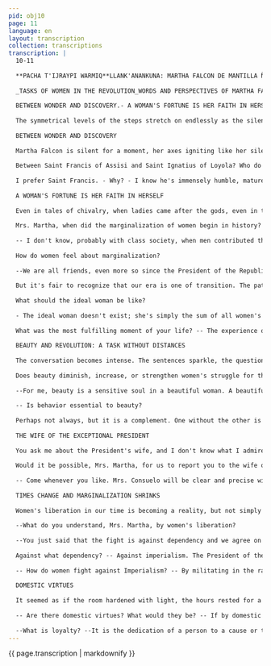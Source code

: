 ```yaml
---
pid: obj10
page: 11
language: en
layout: transcription
collection: transcriptions
transcription: |
  10-11
  
  **PACHA T'IJRAYPI WARMIQ**LLANK'ANANKUNA: MARTHA FALCON DE MANTILLA ÑANNINKUNA QHAWAYNINKUNA.**
  
  _TASKS OF WOMEN IN THE REVOLUTION_WORDS AND PERSPECTIVES OF MARTHA FALCON DE MANTILLA
  
  BETWEEN WONDER AND DISCOVERY.- A WOMAN'S FORTUNE IS HER FAITH IN HERSELF-BEAUTY AND REVOLUTION: A TASK WITHOUT DISTANCES.- THE WIFE OF THE EXCEPTIONAL PRESIDENT.- TIMES CHANGE AND MARGINALIZATION SHRINKS.-DOMESTIC VIRTUES.
  
  The symmetrical levels of the steps stretch on endlessly as the silence shatters under the hammer blows of the men building the remaining section of the Civic Center. Time seems as unattainable as the offices we've been searching for. Our exhaustion dictates, we've already climbed more than four floors, but the office that houses the National Commission for Peruvian Women, no, flashes its initials in front of us: CONAMUP. We ask a worker, who tells us we've made a mistake before beginning to smile. The elevator is something else. It takes us without delay, directly to Martha Falcón de Mantilla, Secretary of CONAMUP. At the time of greetings, we only begin to question ourselves about the questions. There are questions as worn out as a familiar door, commonplaces, indexes that point to nothing. They are sullen questions that become mute from being so often respected. We at CRONICAWAN want something different, questions like ointments that possess that tenderness of deep Peru. Martha Falcón de Mantilla flashes a tiny smile, a silence. She looks at us deeply and with a slight movement invites us into the conference room. The sober elegance of the venue gives us the courage to do the job. Martha Falcón, with a multitude of interviews under her belt, begins the discussion with a polite phrase. The photographer flashes her while we hesitate, shielded by a preamble that neither the interviewee needs, nor we require, but we have to start somewhere.
  
  BETWEEN WONDER AND DISCOVERY
  
  Martha Falcon is silent for a moment, her axes igniting like her silence, as if swimming in a lake of music, her hands anticipate her answer: "I admire Saint Martin de Porres. I look at his human figure, I revere his humility, not only his gifts of holiness, his origins, the humility of his birth, the greatness of his life. His love of nature, his innumerable solitude. I admire the Peruvian, the dark-skinned man who rose to the altars. Saints, too, are often alone, like poets, like seekers of utopias. They say that the son of Juan de Porres from Burgos made a dog, a parakeet, and a mouse eat on a plate." We insist with another question, while memory takes us to the distance of those sweet delights.
  
  Between Saint Francis of Assisi and Saint Ignatius of Loyola? Who do you prefer?
  
  I prefer Saint Francis. - Why? - I know he's immensely humble, mature in poverty and holiness. - Saint Ignatius, as you can imagine. - I haven't discovered him yet. He must have been justifiably violent, stubborn, full of certainties and determination. Saint Ignatius is a wonder and a discovery for me. - So be it.
  
  A WOMAN'S FORTUNE IS HER FAITH IN HERSELF
  
  Even in tales of chivalry, when ladies came after the gods, even in the most delirious romantic poems, in the midst of all praise, there always lay, and still lays, a certain skepticism about the "impossibility of knowing women," as Guzmán Alfarache used to assert. But whatever is affirmed, woman is the triumph of the heart over matter, and in these days of gray and extensive indolence, women are the time that surrounds us, not because it is "the year of the woman," but because of the just revaluation and recognition of them for the fullness of their rights in all strata of contemporary society. But let's start from the beginning:
  
  Mrs. Martha, when did the marginalization of women begin in history?
  
  -- I don't know, probably with class society, when men contributed their labor to support their families and win wars. The domination of women by men was born with the first injustice.
  
  How do women feel about marginalization?
  
  --We are all friends, even more so since the President of the Republic's call, but women, to a greater or lesser extent, are discriminated against. There are still people who believe women are incapable of many occupations and many other professions. The world is changing, but the ashes of other times linger. (See appendix 1)
  
  But it's fair to recognize that our era is one of transition. The patriarchal society is giving way to a society of integration. We are undoubtedly making progress. The occupation, the silence, and the joy forbidden to women are disappearing. The battle is still sad, but women, more than ever, much more than ever, know our rights. In these years of hardship and misfortune, women's greatest fortune is their faith in themselves.
  
  What should the ideal woman be like?
  
  - The ideal woman doesn't exist; she's simply the sum of all women's desires. In any case, I think the ideal woman is one who never loses the attributes of her femininity, one who fights alongside men, one who resonates not only within herself but in her society, the woman who knows how to be a mother, wife, companion, and friend to her husband. The ideal woman is the Third World woman, who lives and fights for a world of love for all. At first, softly, like an undertow of ñukchus, like a sleeping river, a warm air from my homeland anchors my ears with those words, "capuli ñai cusqueñita, it's only your fault that you suffer so much..." Martha Falcon de Mantilla speaks with warmth, as if she were arguing; the inflections of her voice buttress each phrase with the severity of concrete, she underlines her ideas as if trying to place them in space with her hands. Martha Falcón talks to convince, to sow ideas. Her arguments rise like a wall, our questions stumble, but here we go:
  
  What was the most fulfilling moment of your life? -- The experience of becoming a mother. How many experiences? -- I have three children. Teenagers, young adults, children? -- Still children, for me my greatest treasure. I remember the Gracchi's mother.
  
  BEAUTY AND REVOLUTION: A TASK WITHOUT DISTANCES
  
  The conversation becomes intense. The sentences sparkle, the questions fall and rise, the answers shimmer on their own like on a mirror. Martha Falcón shines with the grace of a tuberose and the precision of an arrow. It's a luminous battle between us who ask questions and her who flips, zooms, and flares.
  
  Does beauty diminish, increase, or strengthen women's struggle for their rights?
  
  --For me, beauty is a sensitive soul in a beautiful woman. A beautiful body is simply like an empty pitcher; beauty without an admirable attitude is not beauty.
  
  -- Is behavior essential to beauty?
  
  Perhaps not always, but it is a complement. One without the other is a half-baked attitude. Women must be beautiful not only for omens or smiles, they must also be beautiful for their ideals, for their tribulations, for the hope that beats within them. Beauty in women is essential, but it is a vain word if it is dedicated only to the face, the intensity of the waist, or the possibilities of a smile. Beauty and revolution are a task without distances. Time is built from the habit of loving just things. As Luis de León said: The beauty of the face fades, the beauty of the soul always flourishes. As in Hippias's responses to Socrates, beauty is not what is useful or pleasing; it is appearance and being at the same time. Beauty is form, container, and content. Martha Falcón motivates this and other pseudo-philosophical musings. Her conviction and passion take us off topic.
  
  THE WIFE OF THE EXCEPTIONAL PRESIDENT
  
  You ask me about the President's wife, and I don't know what I admire most about her. Her dedication to the cause of the poor, her passion for Peru and her people, or her eagerness to sow good without the publicity of other times. Mrs. Consuelo Gonzáles de Velasco has made human kindness a profession of faith; she works tirelessly and valiantly for that essential pairing that is mother and child. I have never seen such fervor decreeing so much joy as in the hands of Mrs. Consuelo Gonzáles de Velasco.
  
  Would it be possible, Mrs. Martha, for us to report you to the wife of the President of the Republic?
  
  -- Come whenever you like. Mrs. Consuelo will be clear and precise with her answers. Like all the ladies of CONAMUP, we know the importance of the media and are willing to collaborate with journalism. -- What do you admire most about Mrs. Consuelo Gonzales de Velasco? -- The question is really difficult, like standing in front of the sea without knowing which horizon you like best. Mrs. Consuelo Gonzales de Velasco has truly exceptional qualities. Her capacity for work, her warmth, her kindness, that bohemian spirit she exudes in important tasks, I don't know... what to admire most about her. -- Is all the work the President's wife does done out of love for her husband or for political motivation?
  
  TIMES CHANGE AND MARGINALIZATION SHRINKS
  
  Women's liberation in our time is becoming a reality, but not simply a struggle against men, nor a confrontation between the sexes, much less a frustration caused by men. Women's liberation understood as the liberation of peoples from all forms of imperialism, a total break with the centers of power, with foreign capital, with all cultural and economic domination. Let us recall Juana de Asbaje's quartet: "What greater fault has there been in a misguided passion:/ she who falls while praying/ or he who prays while fallen." Now the struggle is not against men, but against the system that oppresses both.
  
  --What do you understand, Mrs. Martha, by women's liberation?
  
  --You just said that the fight is against dependency and we agree on that.
  
  Against what dependency? -- Against imperialism. The President of the Republic made it clear in his last message. Imperialism is not exclusive to capitalism.
  
  -- How do women fight against Imperialism? -- By militating in the ranks of the Revolution (let's put it with a capital R, as Valcárcel wants the REVOLUTION to be written). In the Peruvian Revolution, which is pluralistic, fully participatory, Christian, and socialist. Furthermore, women fight against imperialism, working for our people, encouraging and loving our lifelong companions, our husbands, and becoming aware of our role as women, mothers, and wives. The world cannot be explained without women, neither men alone, nor women singled out as women.
  
  DOMESTIC VIRTUES
  
  It seemed as if the room hardened with light, the hours rested for a moment in a second and continued their flow. The questions burst like trees, and the answers bore fruit. It was an intense dialogue, like scything away splinters and harvesting eaves. Pulling ourselves together, we returned to the charge:
  
  -- Are there domestic virtues? What would they be? -- If by domestic we mean the everyday, the domestic, the internal, the greatest virtue is dedication to children, caring for the home. I believe that fidelity, loyalty, and love for the truth are also everyday, as they are attitudes that are tested daily.
  
  --What is loyalty? --It is the dedication of a person to a cause or to another person. Loyalty is the first virtue of revolution and of the Fatherland; it would not exist, nor is friendship possible without the principle of loyalty. Perhaps loyalty is the only seed that spreads its roots among men, the smile that is always awaited, or the outstretched hand that is sought at some point in life. Martha Falcón speaks with knowledge of the subject; she has long been at the edge and center of everyday names and behaviors in national politics. The women of our time leave behind their emblems, take up their symbols, fight, and light bonfires, not in a narrow, regional feminist struggle, but in a much deeper and more transcendent struggle, in a battle for the people, for all the forgotten and marginalized of the Third World. For the emerging peoples of contemporary times, always swift, always fragile, and yet worthy of being lived, with all their risks and multitude of problems. As Martha Falcon's voice continues speaking to us from the tape recorder, at this moment, amid the serious faces of our editorial colleagues, amid the noise of teletypes threading together distances, amid the clamor, the defeats, and the victories of each and every particular existence, we think once again, not for the last time, but with greater intensity, about what Martha Falcón de Mantilla has just told us. Only loyalty builds peoples like water that nourishes the roots. (Angel Avendaño)
---
```


{{ page.transcription | markdownify }}
